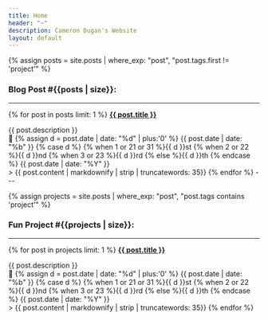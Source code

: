 ```yaml
---
title: Home
header: "~"
description: Cameron Dugan's Website
layout: default
---
```


{% assign posts = site.posts | where_exp: "post", "post.tags.first != 'project'" %}
### Blog Post #{{posts | size}}:
---
{% for post in posts limit: 1 %}
  <b><a href="{{ post.url }}">{{ post.title }}</a></b>
  <p style="text-align:left;">
    {{ post.description }}
    <span style="float:right;">
      📅 
      {% assign d = post.date | date: "%d" | plus:'0' %}
      {{ post.date | date: "%b" }} 
      {% case d %}
      {% when 1 or 21 or 31 %}{{ d }}st
      {% when 2 or 22 %}{{ d }}nd
      {% when 3 or 23 %}{{ d }}rd
      {% else %}{{ d }}th
      {% endcase %} 
      {{ post.date | date: "%Y" }}
    </span>
  </p>
  > {{ post.content | markdownify | strip | truncatewords: 35}}
{% endfor %}
---

<br>

{% assign projects = site.posts | where_exp: "post", "post.tags contains 'project'" %}
### Fun Project #{{projects | size}}:
---
{% for post in projects limit: 1 %}
  <b><a href="{{ post.url }}">{{ post.title }}</a></b>
  <p style="text-align:left;">
    {{ post.description }}
    <span style="float:right;">
      📅 
      {% assign d = post.date | date: "%d" | plus:'0' %}
      {{ post.date | date: "%b" }} 
      {% case d %}
      {% when 1 or 21 or 31 %}{{ d }}st
      {% when 2 or 22 %}{{ d }}nd
      {% when 3 or 23 %}{{ d }}rd
      {% else %}{{ d }}th
      {% endcase %} 
      {{ post.date | date: "%Y" }}
    </span>
  </p>
  > {{ post.content | markdownify | strip | truncatewords: 35}}
{% endfor %}